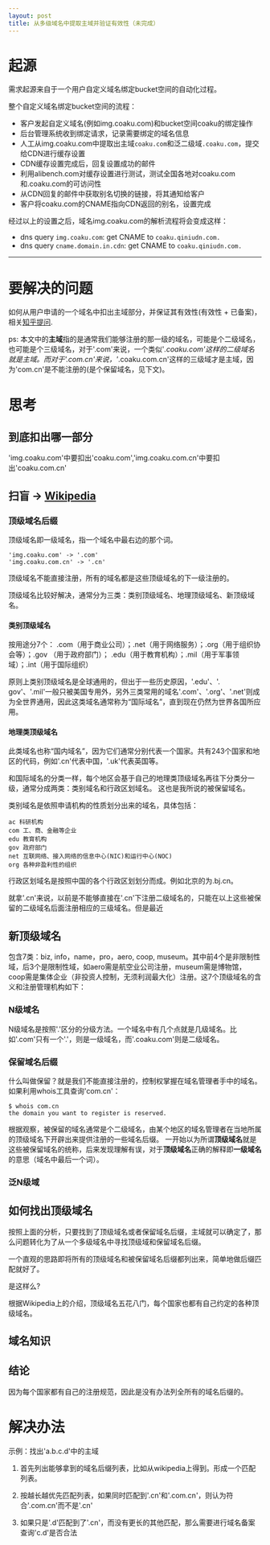 ```yaml
---
layout: post
title: 从多级域名中提取主域并验证有效性（未完成）
---
```


# 起源

需求起源来自于一个用户自定义域名绑定bucket空间的自动化过程。

整个自定义域名绑定bucket空间的流程：

* 客户发起自定义域名(例如img.coaku.com)和bucket空间coaku的绑定操作
* 后台管理系统收到绑定请求，记录需要绑定的域名信息
* 人工从img.coaku.com中提取出主域`coaku.com`和泛二级域`.coaku.com`，提交给CDN进行缓存设置
* CDN缓存设置完成后，回复设置成功的邮件
* 利用alibench.com对缓存设置进行测试，测试全国各地对coaku.com和.coaku.com的可访问性
* 从CDN回复的邮件中获取别名切换的链接，将其通知给客户
* 客户将coaku.com的CNAME指向CDN返回的别名，设置完成


经过以上的设置之后，域名img.coaku.com的解析流程将会变成这样：

* dns query `img.coaku.com`: get CNAME to `coaku.qiniudn.com.`
* dns query `cname.domain.in.cdn`: get CNAME to `coaku.qiniudn.com.`

------------

# 要解决的问题

如何从用户申请的一个域名中扣出主域部分，并保证其有效性(有效性 + 已备案)，相关[知乎提问](http://www.zhihu.com/question/21310402).

ps: 本文中的**主域**指的是通常我们能够注册的那一级的域名，可能是个二级域名，也可能是个三级域名，对于'.com'来说，一个类似'*.coaku.com'这样的二级域名就是主域。而对于'.com.cn'来说，'*.coaku.com.cn'这样的三级域才是主域，因为'com.cn'是不能注册的(是个保留域名，见下文)。

# 思考

## 到底扣出哪一部分

'img.coaku.com'中要扣出'coaku.com','img.coaku.com.cn'中要扣出'coaku.com.cn'

## 扫盲 -> [Wikipedia](http://zh.wikipedia.org/wiki/%E5%9F%9F%E5%90%8D)

### 顶级域名后缀

顶级域名即一级域名，指一个域名中最右边的那个词。

    'img.coaku.com' -> '.com'
    'img.coaku.com.cn' -> '.cn'

顶级域名不能直接注册，所有的域名都是这些顶级域名的下一级注册的。

顶级域名比较好解决，通常分为三类：类别顶级域名、地理顶级域名、新顶级域名。

#### 类别顶级域名

按用途分7个：
.com（用于商业公司）；.net（用于网络服务）；.org（用于组织协会等）；.gov （用于政府部门）； .edu（用于教育机构）；.mil（用于军事领域）；.int（用于国际组织）

原则上类别顶级域名是全球通用的，但出于一些历史原因，'.edu'、'. gov'、'.mil'一般只被美国专用外，另外三类常用的域名'.com'、'.org'、'.net'则成为全世界通用，因此这类域名通常称为“国际域名”，直到现在仍然为世界各国所应用。 

#### 地理类顶级域名

此类域名也称“国内域名”，因为它们通常分别代表一个国家。共有243个国家和地区的代码，例如'.cn'代表中国，'.uk'代表英国等。

和国际域名的分类一样，每个地区会基于自己的地理类顶级域名再往下分类分一级，通常分成两类：类别域名和行政区划域名。 这也是我所说的被保留域名。

类别域名是依照申请机构的性质划分出来的域名，具体包括： 

    ac 科研机构 
    com 工、商、金融等企业 
    edu 教育机构 
    gov 政府部门 
    net 互联网络、接入网络的信息中心(NIC)和运行中心(NOC) 
    org 各种非盈利性的组织 

行政区划域名是按照中国的各个行政区划划分而成。例如北京的为.bj.cn。 

就拿'.cn'来说，以前是不能够直接在'.cn'下注册二级域名的，只能在以上这些被保留的二级域名后面注册相应的三级域名。但是最近

## 新顶级域名

包含7类：biz, info，name，pro，aero, coop, museum。其中前4个是非限制性域，后3个是限制性域，如aero需是航空业公司注册，museum需是博物馆，coop需是集体企业（非投资人控制，无须利润最大化）注册。这7个顶级域名的含义和注册管理机构如下： 


### N级域名

N级域名是按照'.'区分的分级方法。一个域名中有几个点就是几级域名。比如'.com'只有一个'.'，则是一级域名，而'.coaku.com'则是二级域名。

### 保留域名后缀

什么叫做保留？就是我们不能直接注册的，控制权掌握在域名管理者手中的域名。如果利用whois工具查询'com.cn'：

    $ whois com.cn
    the domain you want to register is reserved.

根据观察，被保留的域名通常是个二级域名，由某个地区的域名管理者在当地所属的顶级域名下开辟出来提供注册的一些域名后缀。
一开始以为所谓**顶级域名**就是这些被保留域名的统称，后来发现理解有误，对于**顶级域名**正确的解释即**一级域名**的意思（域名中最后一个词）。

### 泛N级域


## 如何找出顶级域名

按照上面的分析，只要找到了顶级域名或者保留域名后缀，主域就可以确定了，那么问题转化为了从一个多级域名中寻找顶级域和保留域名后缀。

一个直观的思路即将所有的顶级域名和被保留域名后缀都列出来，简单地做后缀匹配就好了。

是这样么?


根据Wikipedia上的介绍，顶级域名五花八门，每个国家也都有自己约定的各种顶级域名。


## 域名知识


## 结论
因为每个国家都有自己的注册规范，因此是没有办法列全所有的域名后缀的。



# 解决办法

示例：找出'a.b.c.d'中的主域

1. 首先列出能够拿到的域名后缀列表，比如从wikipedia上得到。形成一个匹配列表。

2. 按越长越优先匹配列表，如果同时匹配到'.cn'和'.com.cn'，则认为符合'.com.cn'而不是'.cn'

3. 如果只是'.d'匹配到了'.cn'，而没有更长的其他匹配，那么需要进行域名备案查询'c.d'是否合法

